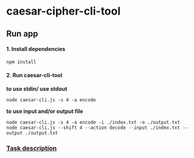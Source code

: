 # caesar-cipher-cli-tool

## Run app

#### 1. Install dependencies
```
npm install
```

#### 2. Run caesar-cli-tool
**to use stdin/ use stdout**
```
node caesar-cli.js -s 4 -a encode
```
**to use input and/or output file**
``` 
node caesar-cli.js -s 4 -a encode -i ./index.txt -o ./output.txt
node caesar-cli.js --shift 4 --action decode --input ./index.txt --output ./output.txt
```    

### [Task description](https://github.com/rolling-scopes-school/nodejs-course-template/blob/master/TASKS.md)